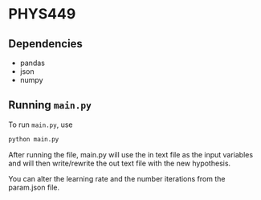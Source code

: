 # PHYS449

## Dependencies
- pandas
- json
- numpy

## Running `main.py`

To run `main.py`, use

```sh
python main.py
```

After running the file, main.py will use the in text file as the input variables and will then write/rewrite the out text file with the new hypothesis.

You can alter the learning rate and the number iterations from the param.json file.
